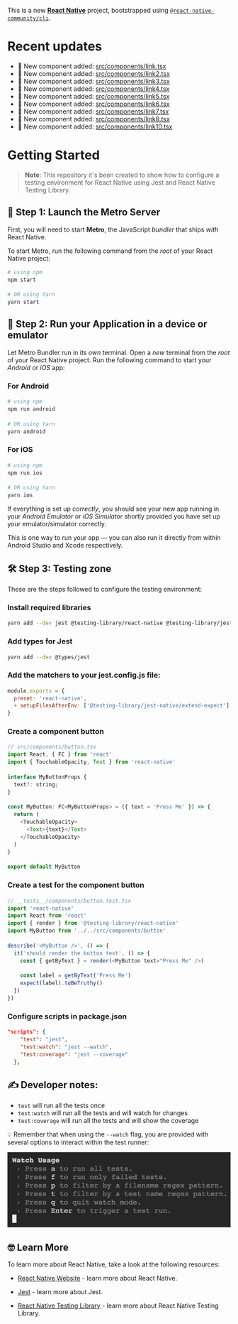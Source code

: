 This is a new [**React Native**](https://reactnative.dev) project, bootstrapped using [`@react-native-community/cli`](https://github.com/react-native-community/cli).

# Recent updates

- 🧩 New component added: [src/components/link.tsx](https://github.com/aiherrera/reactnative-template-starter/blob/a697f87f2ad81a424d676d02bb276403270f8e15/src/components/link.tsx)
- 🧩 New component added: [src/components/link2.tsx](https://github.com/aiherrera/reactnative-template-starter/blob/4f89d46ae34556048b2d7eae8cf3bbc4b84d67d8/src/components/link2.tsx)
- 🧩 New component added: [src/components/link3.tsx](https://github.com/aiherrera/reactnative-template-starter/blob/628f8adac79927928f0df0a54a36486824bd7c8b/src/components/link3.tsx)
- 🧩 New component added: [src/components/link4.tsx](https://github.com/aiherrera/reactnative-template-starter/blob/fb91d43628f1a241d53e22e329f6f2060ca66a59/src/components/link4.tsx)
- 🧩 New component added: [src/components/link5.tsx](https://github.com/aiherrera/reactnative-template-starter/blob/6cae3f4326e5f852801d5dd92d231093469d5242/src/components/link5.tsx)
- 🧩 New component added: [src/components/link6.tsx](https://github.com/aiherrera/reactnative-template-starter/blob/e68cb1a3aa5d0ca5eb8bc50df6910915ac175f3a/src/components/link6.tsx)
- 🧩 New component added: [src/components/link7.tsx](https://github.com/aiherrera/reactnative-template-starter/blob/8992c707b52adf6e090a61994598d078d1433703/src/components/link7.tsx)
- 🧩 New component added: [src/components/link8.tsx](https://github.com/aiherrera/reactnative-template-starter/blob/6ba4aaa7b57ba11e7a38e4c36911765d655a5fc6/src/components/link8.tsx)
- 🧩 New component added: [src/components/link10.tsx](https://github.com/aiherrera/reactnative-template-starter/blob/c5e27715602060e64c3817d3bf5edea289d138ad/src/components/link10.tsx)
<!-- COMPONENT_LIST -->

# Getting Started

> **Note**: This repository it's been created to show how to configure a testing environment for React Native using Jest and React Native Testing Library.

## 🚀 Step 1: Launch the Metro Server

First, you will need to start **Metro**, the JavaScript _bundler_ that ships _with_ React Native.

To start Metro, run the following command from the _root_ of your React Native project:

```bash
# using npm
npm start

# OR using Yarn
yarn start
```

## 📱 Step 2: Run your Application in a device or emulator

Let Metro Bundler run in its _own_ terminal. Open a _new_ terminal from the _root_ of your React Native project. Run the following command to start your _Android_ or _iOS_ app:

### For Android

```bash
# using npm
npm run android

# OR using Yarn
yarn android
```

### For iOS

```bash
# using npm
npm run ios

# OR using Yarn
yarn ios
```

If everything is set up _correctly_, you should see your new app running in your _Android Emulator_ or _iOS Simulator_ shortly provided you have set up your emulator/simulator correctly.

This is one way to run your app — you can also run it directly from within Android Studio and Xcode respectively.

## 🛠️ Step 3: Testing zone

These are the steps followed to configure the testing environment:

### Install required libraries

```bash
yarn add --dev jest @testing-library/react-native @testing-library/jest-native
```

### Add types for Jest

```bash
yarn add --dev @types/jest
```

### Add the matchers to your jest.config.js file:

```javascript
module.exports = {
  preset: 'react-native',
  + setupFilesAfterEnv: ['@testing-library/jest-native/extend-expect'],
}
```

### Create a component button

```javascript
// src/components/button.tsx
import React, { FC } from 'react'
import { TouchableOpacity, Text } from 'react-native'

interface MyButtonProps {
  text?: string;
}

const MyButton: FC<MyButtonProps> = ({ text = 'Press Me' }) => {
  return (
    <TouchableOpacity>
      <Text>{text}</Text>
    </TouchableOpacity>
  )
}

export default MyButton
```

### Create a test for the component button

```javascript
// __tests__/components/button.test.tsx
import 'react-native'
import React from 'react'
import { render } from '@testing-library/react-native'
import MyButton from '../../src/components/button'

describe('<MyButton />', () => {
  it('should render the button text', () => {
    const { getByText } = render(<MyButton text="Press Me" />)

    const label = getByText('Press Me')
    expect(label).toBeTruthy()
  })
})
```

### Configure scripts in package.json

```json
"scripts": {
    "test": "jest",
    "test:watch": "jest --watch",
    "test:coverage": "jest --coverage"
  },
```

## ✍️ Developer notes:

- `test` will run all the tests once
- `test:watch` will run all the tests and will watch for changes
- `test:coverage` will run all the tests and will show the coverage

💡 Remember that when using the `--watch` flag, you are provided with several options to interact within the test runner:

![Alt text](./readme/runner-options.png)

## 🤓 Learn More

To learn more about React Native, take a look at the following resources:

- [React Native Website](https://reactnative.dev) - learn more about React Native.

- [Jest](https://jestjs.io/) - learn more about Jest.

- [React Native Testing Library](https://callstack.github.io/react-native-testing-library/) - learn more about React Native Testing Library.
